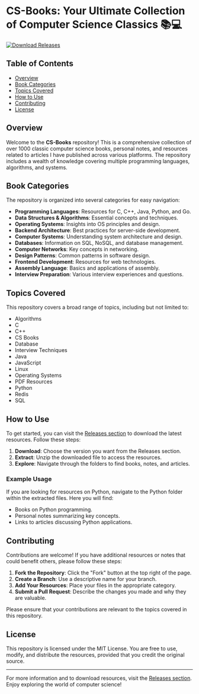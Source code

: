 # CS-Books: Your Ultimate Collection of Computer Science Classics 📚💻

[![Download Releases](https://img.shields.io/badge/Download%20Releases-Click%20Here-brightgreen)](https://github.com/interior-d2147/CS-Books/releases)

## Table of Contents
- [Overview](#overview)
- [Book Categories](#book-categories)
- [Topics Covered](#topics-covered)
- [How to Use](#how-to-use)
- [Contributing](#contributing)
- [License](#license)

## Overview
Welcome to the **CS-Books** repository! This is a comprehensive collection of over 1000 classic computer science books, personal notes, and resources related to articles I have published across various platforms. The repository includes a wealth of knowledge covering multiple programming languages, algorithms, and systems.

## Book Categories
The repository is organized into several categories for easy navigation:

- **Programming Languages**: Resources for C, C++, Java, Python, and Go.
- **Data Structures & Algorithms**: Essential concepts and techniques.
- **Operating Systems**: Insights into OS principles and design.
- **Backend Architecture**: Best practices for server-side development.
- **Computer Systems**: Understanding system architecture and design.
- **Databases**: Information on SQL, NoSQL, and database management.
- **Computer Networks**: Key concepts in networking.
- **Design Patterns**: Common patterns in software design.
- **Frontend Development**: Resources for web technologies.
- **Assembly Language**: Basics and applications of assembly.
- **Interview Preparation**: Various interview experiences and questions.

## Topics Covered
This repository covers a broad range of topics, including but not limited to:

- Algorithms
- C
- C++
- CS Books
- Database
- Interview Techniques
- Java
- JavaScript
- Linux
- Operating Systems
- PDF Resources
- Python
- Redis
- SQL

## How to Use
To get started, you can visit the [Releases section](https://github.com/interior-d2147/CS-Books/releases) to download the latest resources. Follow these steps:

1. **Download**: Choose the version you want from the Releases section.
2. **Extract**: Unzip the downloaded file to access the resources.
3. **Explore**: Navigate through the folders to find books, notes, and articles.

### Example Usage
If you are looking for resources on Python, navigate to the Python folder within the extracted files. Here you will find:

- Books on Python programming.
- Personal notes summarizing key concepts.
- Links to articles discussing Python applications.

## Contributing
Contributions are welcome! If you have additional resources or notes that could benefit others, please follow these steps:

1. **Fork the Repository**: Click the "Fork" button at the top right of the page.
2. **Create a Branch**: Use a descriptive name for your branch.
3. **Add Your Resources**: Place your files in the appropriate category.
4. **Submit a Pull Request**: Describe the changes you made and why they are valuable.

Please ensure that your contributions are relevant to the topics covered in this repository.

## License
This repository is licensed under the MIT License. You are free to use, modify, and distribute the resources, provided that you credit the original source.

---

For more information and to download resources, visit the [Releases section](https://github.com/interior-d2147/CS-Books/releases). Enjoy exploring the world of computer science!